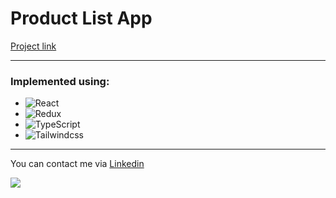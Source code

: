 # Product List App

[Project link](https://products-tan.vercel.app/)

<hr/>

### Implemented using:

- ![React](https://img.shields.io/badge/react-%2320232a.svg?style=for-the-badge&logo=react&logoColor=%2361DAFB)
- ![Redux](https://img.shields.io/badge/redux-%23593d88.svg?style=for-the-badge&logo=redux&logoColor=white)
- ![TypeScript](https://img.shields.io/badge/typescript-%23007ACC.svg?style=for-the-badge&logo=typescript&logoColor=white)
- ![Tailwindcss](https://img.shields.io/badge/Tailwind_CSS-38B2AC?style=for-the-badge&logo=tailwind-css&logoColor=white)

<hr />

You can contact me via [Linkedin](https://www.linkedin.com/in/blystsiv)

<a href="https://www.t.me/ostap_blystsiv" target="_blank"><img src="https://media.tenor.com/q2d-2wQ4qxQAAAAC/hello.gif"/></a>
